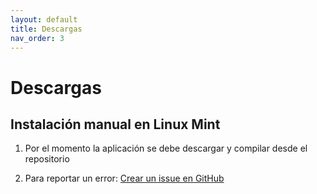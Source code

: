 ```yaml
---
layout: default
title: Descargas
nav_order: 3
---
```


# Descargas

## Instalación manual en Linux Mint

1. Por el momento la aplicación se debe descargar y compilar desde el repositorio

2. Para reportar un error:
[Crear un issue en GitHub](https://github.com/albertomoyano/gbpublisher/issues)
